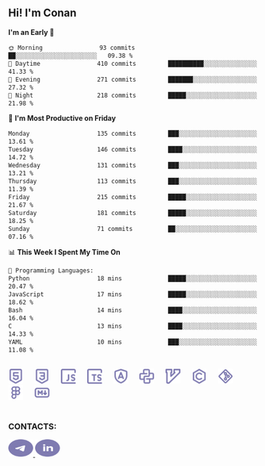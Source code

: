 ## Hi! I'm Conan

<!--START_SECTION:waka-->
**I'm an Early 🐤** 

```text
🌞 Morning                93 commits          ██░░░░░░░░░░░░░░░░░░░░░░░   09.38 % 
🌆 Daytime                410 commits         ██████████░░░░░░░░░░░░░░░   41.33 % 
🌃 Evening                271 commits         ███████░░░░░░░░░░░░░░░░░░   27.32 % 
🌙 Night                  218 commits         █████░░░░░░░░░░░░░░░░░░░░   21.98 % 
```
📅 **I'm Most Productive on Friday** 

```text
Monday                   135 commits         ███░░░░░░░░░░░░░░░░░░░░░░   13.61 % 
Tuesday                  146 commits         ████░░░░░░░░░░░░░░░░░░░░░   14.72 % 
Wednesday                131 commits         ███░░░░░░░░░░░░░░░░░░░░░░   13.21 % 
Thursday                 113 commits         ███░░░░░░░░░░░░░░░░░░░░░░   11.39 % 
Friday                   215 commits         █████░░░░░░░░░░░░░░░░░░░░   21.67 % 
Saturday                 181 commits         █████░░░░░░░░░░░░░░░░░░░░   18.25 % 
Sunday                   71 commits          ██░░░░░░░░░░░░░░░░░░░░░░░   07.16 % 
```


📊 **This Week I Spent My Time On** 

```text
💬 Programming Languages: 
Python                   18 mins             █████░░░░░░░░░░░░░░░░░░░░   20.47 % 
JavaScript               17 mins             █████░░░░░░░░░░░░░░░░░░░░   18.62 % 
Bash                     14 mins             ████░░░░░░░░░░░░░░░░░░░░░   16.04 % 
C                        13 mins             ████░░░░░░░░░░░░░░░░░░░░░   14.33 % 
YAML                     10 mins             ███░░░░░░░░░░░░░░░░░░░░░░   11.08 % 
```


<!--END_SECTION:waka-->


<br>

<div align="left">
  <img src="icons/skills/html.svg" height="30" alt="html5"/>
  <img width="15"/>
  <img src="icons/skills/css.svg" height="30" alt="css"/>
    <img width="15"/>
  <img src="icons/skills/javascript.svg" height="30" alt="javascript"/>
  <img width="15"/>
  <img src="icons/skills/typescript.svg" height="30" alt="typescript"/>
  <img width="15"/>
  <img src="icons/skills/angular.svg" height="30" alt="angular"/>
  <img width="15"/>
  <img src="icons/skills/python.svg" height="30" alt="python"/>
  <img width="15"/>
  <img src="icons/skills/vim.svg" height="30" alt="vim"  />
  <img width="15"/>
  <img src="icons/skills/c.svg" height="30" alt="c"/>
  <img width="15"/>
  <img src="icons/skills/git.svg" height="30" alt="git"/>
  <img width="15"/>
  <img src="icons/skills/figma.svg" height="30" alt="figma"/>
  <img width="15"/>
  <img src="icons/skills/markdown.svg" height="30" alt="markdown"/>
</div>

<br>


### CONTACTS:

<div align="left">
  <a href="https://t.me/gkkconan">
    <img src="icons/contacts/telegram.svg" width="50" height="35" alt="telegram"/>
  </a>
  <a href="https://www.linkedin.com/in/gkkconan">
    <img src="icons/contacts/linkedin.svg" width="50" height="35" alt="linkedin"/>
  </a>
</div>
